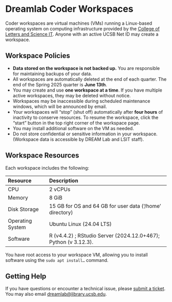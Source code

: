 # Dreamlab Coder Workspaces

Coder workspaces are virtual machines (VMs) running a Linux-based operating system on computing infrastructure provided by the [College of Letters and Science IT](https://www.lsit.ucsb.edu/). Anyone with an active UCSB Net ID may create a workspace. 

## Workspace Policies

* **Data stored on the workspace is not backed up.** You are responsible for maintaining backups of your data.  
* All workspaces are automatically deleted at the end of each quarter. The end of the Spring 2025 quarter is **June 13th**.  
* You may create and use **one workspace at a time**. If you have multiple active workspaces, they may be deleted without notice.  
* Workspaces may be inaccessible during scheduled maintenance windows, which will be announced by email.  
* Your workspaces will “stop” (shut off) automatically after **four hours** of inactivity to conserve resources. To resume the workspace, click the “start” button in the top right corner of the workspace page.  
* You may install additional software on the VM as needed.   
* Do not store confidential or sensitive information in your workspace. (Workspace data is accessible by DREAM Lab and LSIT staff).

## Workspace Resources

Each workspace includes the following:

| Resource         | Description                                                     |
| :--------------- | :-------------------------------------------------------------- |
| CPU              | 2 vCPUs                                                         |
| Memory           | 8 GiB                                                           |
| Disk Storage     | 15 GB for OS and 64 GB for user data (‘/home’ directory)        |
| Operating System | Ubuntu Linux (24.04 LTS)                                        |
| Software         | R (v4.4.2) ; RStudio Server (2024.12.0+467); Python (v 3.12.3). |

You have root access to your workspace VM, allowing you to install software using the `sudo apt install…` command.

## Getting Help

If you have questions or encounter a technical issue, please [submit a ticket](https://github.com/ucsb-dreamlab/infrastructure/issues/new?template=Blank+issue). You may also email [dreamlab@library.ucsb.edu](mailto:dreamlab@library.ucsb.edu).